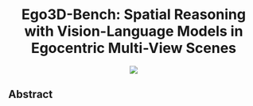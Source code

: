<div align ="center">
  <h1>Ego3D-Bench: Spatial Reasoning with Vision-Language Models in Egocentric Multi-View Scenes</h1>
  <img src="fig1.png">
</div>

<div class="abstract">
  <h2>Abstract</h2>
  <p>
    
  </p>
</div>
